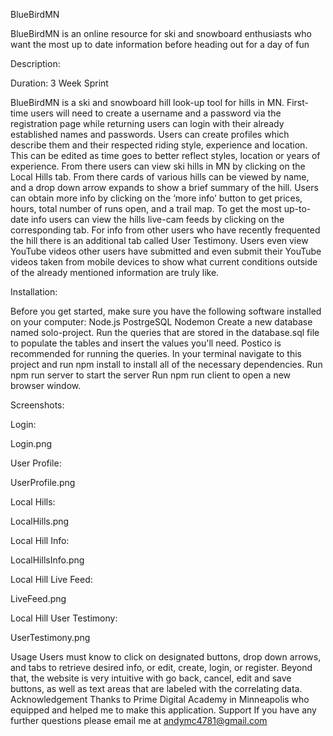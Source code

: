 BlueBirdMN

BlueBirdMN is an online resource for ski and snowboard enthusiasts who want the most up to date information before heading out for a day of fun

Description:

Duration: 3 Week Sprint

BlueBirdMN is a ski and snowboard hill look-up tool for hills in MN. First-time users will need to create a username and a password via the registration page while returning users can login with their already established names and passwords. Users can create profiles which describe them and their respected riding style, experience and location. This can be edited as time goes to better reflect styles, location or years of experience. From there users can view ski hills in MN by clicking on the Local Hills tab. From there cards of various hills can be viewed by name, and a drop down arrow expands to show a brief summary of the hill. Users can obtain more info by clicking on the ‘more info’ button to get prices, hours, total number of runs open, and a trail map. To get the most up-to-date info users can view the hills live-cam feeds by clicking on the corresponding tab. For info from other users who have recently frequented the hill there is an additional tab called User Testimony. Users even view YouTube videos other users have submitted and even submit their YouTube videos taken from mobile devices to show what current conditions outside of the already mentioned information are truly like.

Installation:

Before you get started, make sure you have the following software installed on your computer:
Node.js
PostrgeSQL
Nodemon
Create a new database named solo-project.
Run the queries that are stored in the database.sql file to populate the tables and insert the values you'll need. Postico is recommended for running the queries.
In your terminal navigate to this project and run npm install to install all of the necessary dependencies.
Run npm run server to start the server
Run npm run client to open a new browser window.


Screenshots:

Login:

Login.png

User Profile:

UserProfile.png

Local Hills:

LocalHills.png

Local Hill Info:

LocalHillsInfo.png

Local Hill Live Feed:

LiveFeed.png

Local Hill User Testimony:

UserTestimony.png


Usage
Users must know to click on designated buttons, drop down arrows, and tabs to retrieve desired info, or edit, create, login, or register. Beyond that, the website is very intuitive with go back, cancel, edit and save buttons, as well as text areas that are labeled with the correlating data.
Acknowledgement
Thanks to Prime Digital Academy in Minneapolis who equipped and helped me to make this application.
Support
If you have any further questions please email me at andymc4781@gmail.com

